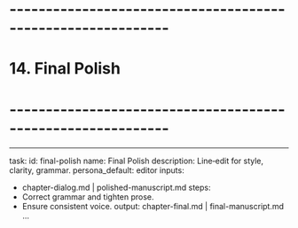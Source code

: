 # ------------------------------------------------------------
# 14. Final Polish
# ------------------------------------------------------------
---
task:
  id: final-polish
  name: Final Polish
  description: Line‑edit for style, clarity, grammar.
  persona_default: editor
inputs:
  - chapter-dialog.md | polished-manuscript.md
steps:
  - Correct grammar and tighten prose.
  - Ensure consistent voice.
output: chapter-final.md | final-manuscript.md
...

